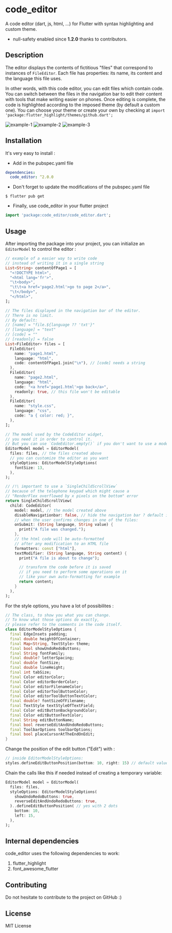 # code_editor

A code editor (dart, js, html, ...) for Flutter with syntax highlighting and custom theme.

* null-safety enabled since **1.2.0** thanks to contributors.

## Description

The editor displays the contents of fictitious "files" that correspond to instances of `FileEditor`. Each file has properties: its name, its content and the language this file uses.

In other words, with this code editor, you can edit files which contain code. You can switch between the files in the navigation bar to edit their content with tools that make writing easier on phones. Once editing is complete, the code is highlighted according to the imposed theme (by default a custom one).
You can choose your theme or create your own by checking at `import 'package:flutter_highlight/themes/github.dart';`

![example-1](https://learnweb.sciencesky.fr/code_editor_example-1.png)
![example-2](https://learnweb.sciencesky.fr/code_editor_example-2.png)
![example-3](https://learnweb.sciencesky.fr/code_editor_example-3.png)

## Installation

It's very easy to install :

* Add in the pubspec.yaml file

```yaml
dependencies:
  code_editor: ^2.0.0
```

* Don't forget to update the modifications of the pubspec.yaml file

```
$ flutter pub get
```

* Finally, use code_editor in your flutter project

```dart
import 'package:code_editor/code_editor.dart';
```

## Usage

After importing the package into your project, you can initialize an `EditorModel` to control the editor :

```dart
// example of a easier way to write code
// instead of writing it in a single string
List<String> contentOfPage1 = [
  "<!DOCTYPE html>",
  "<html lang='fr'>",
  "\t<body>",
  "\t\t<a href='page2.html'>go to page 2</a>",
  "\t</body>",
  "</html>",
];

// The files displayed in the navigation bar of the editor.
// There is no limit.
// By default:
// [name] = "file.${language ?? 'txt'}"
// [language] = "text"
// [code] = ""
// [readonly] = false
List<FileEditor> files = [
  FileEditor(
    name: "page1.html",
    language: "html",
    code: contentOfPage1.join("\n"), // [code] needs a string
  ),
  FileEditor(
    name: "page2.html",
    language: "html",
    code: "<a href='page1.html'>go back</a>",
    readonly: true, // this file won't be editable
  ),
  FileEditor(
    name: "style.css",
    language: "css",
    code: "a { color: red; }",
  ),
];

// The model used by the CodeEditor widget,
// you need it in order to control it.
// But you can use `CodeEditor.empty()` if you don't want to use a model.
EditorModel model = EditorModel(
  files: files, // the files created above
  // you can customize the editor as you want
  styleOptions: EditorModelStyleOptions(
    fontSize: 13,
  ),
);

// /!\ important to use a `SingleChildScrollView`
// because of the telephone keypad which might cause a 
// "RenderFlex overflowed by x pixels on the bottom" error
return SingleChildScrollView(
  child: CodeEditor(
    model: model, // the model created above
    disableNavigationbar: false, // hide the navigation bar ? default is `false`
    // when the user confirms changes in one of the files:
    onSubmit: (String language, String value) {
      print("A file was changed.");
    },
    // the html code will be auto-formatted
    // after any modification to an HTML file
    formatters: const ["html"],
    textModifier: (String language, String content) {
      print("A file is about to change");

      // transform the code before it is saved
      // if you need to perform some operations on it
      // like your own auto-formatting for example
      return content;
    }
  ),
);
```

For the style options, you have a lot of possibilites : 

```dart
// The class, to show you what you can change.
// To know what those options do exactly,
// please refer to the comments in the code itself.
class EditorModelStyleOptions {
  final EdgeInsets padding;
  final double heightOfContainer;
  final Map<String, TextStyle> theme;
  final bool showUndoRedoButtons;
  final String fontFamily;
  final double? letterSpacing;
  final double fontSize;
  final double lineHeight;
  final int tabSize;
  final Color editorColor;
  final Color editorBorderColor;
  final Color editorFilenameColor;
  final Color editorToolButtonColor;
  final Color editorToolButtonTextColor;
  final double? fontSizeOfFilename;
  final TextStyle textStyleOfTextField;
  final Color editButtonBackgroundColor;
  final Color editButtonTextColor;
  final String editButtonName;
  final bool reverseEditAndUndoRedoButtons;
  final ToolbarOptions toolbarOptions;
  final bool placeCursorAtTheEndOnEdit;
}
```

Change the position of the edit button ("Edit") with :

```dart
// inside EditorModelStyleOptions:
styles.defineEditButtonPosition(bottom: 10, right: 15) // default values
```

Chain the calls like this if needed instead of creating a temporary variable:

```dart
EditorModel model = EditorModel(
  files: files,
  styleOptions: EditorModelStyleOptions(
    showUndoRedoButtons: true,
    reverseEditAndUndoRedoButtons: true,
  )..defineEditButtonPosition( // yes with 2 dots
    bottom: 10,
    left: 15,
  ),
);
```

## Internal dependencies

code_editor uses the following dependencies to work:
1. flutter_highlight
2. font_awesome_flutter

## Contributing

Do not hesitate to contribute to the project on GitHub :)

## License

MIT License
